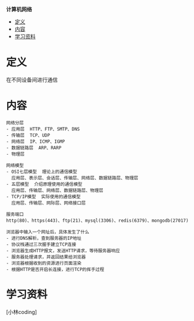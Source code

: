**计算机网络**
- [定义](#定义)
- [内容](#内容)
- [学习资料](#学习资料)

# 定义 #
在不同设备间进行通信

# 内容 #
```
网络分层  
- 应用层  HTTP、FTP、SMTP、DNS
- 传输层  TCP、UDP
- 网络层  IP、ICMP、IGMP
- 数据链路层  ARP、RARP
- 物理层  

网络模型
- OSI七层模型  理论上的通信模型
  应用层、表示层、会话层、传输层、网络层、数据链路层、物理层
- 五层模型  介绍原理使用的通信模型
  应用层、传输层、网络层、数据链路层、物理层
- TCP/IP模型  实际使用的通信模型
  应用层、传输层、网际层、网络接口层

服务端口
http(80)、https(443)、ftp(21)、mysql(3306)、redis(6379)、mongodb(27017)

浏览器中输入一个网址后，具体发生了什么
- 进行DNS解析，查到服务器的IP地址
- 协议栈通过三次握手建立TCP连接
- 浏览器生成HTTP报文，发送HTTP请求，等待服务器响应
- 服务器处理请求，并返回结果给浏览器
- 浏览器根据收到的资源进行页面渲染
- 根据HTTP是否开启长连接，进行TCP的挥手过程
```

# 学习资料 #  
[小林coding]